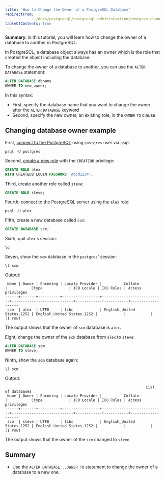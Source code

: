 ```yaml
---
title: 'How to Change the Owner of a PostgreSQL Database'
redirectFrom: 
            - /docs/postgresql/postgresql-administration/postgres-change-database-owner
tableOfContents: true
---
```


**Summary**: in this tutorial, you will learn how to change the owner of a database to another in PostgreSQL.

In PostgreSQL, a database object always has an owner which is the role that created the object including the database.

To change the owner of a database to another, you can use the `ALTER` `DATABASE` statement:

```sql
ALTER DATABASE dbname
OWNER TO new_owner;
```

In this syntax:

- First, specify the database name that you want to change the owner after the `ALTER` `DATABASE` keyword
- Second, specify the new owner, an existing role, in the `OWNER` `TO` clause.

## Changing database owner example

First, [connect to the PostgreSQL](/docs/postgresql/postgresql-getting-started/connect-to-postgresql-database) using `postgres` user via `psql`:

```
psql -U postgres
```

Second, [create a new role](/docs/postgresql/postgresql-administration/postgresql-roles) with the `CREATEDB` privilege:

```sql
CREATE ROLE alex
WITH CREATEDB LOGIN PASSWORD 'Abcd1234';
```

Third, create another role called `steve`:

```sql
CREATE ROLE steve;
```

Fourth, connect to the PostgreSQL server using the `alex` role:

```
psql -U alex
```

Fifth, create a new database called `scm`:

```sql
CREATE DATABASE scm;
```

Sixth, quit `alex`'s session:

```
\q
```

Seven, show the `scm` database in the `postgres`' session:

```
\l scm
```

Output:

```
 Name | Owner | Encoding | Locale Provider |          Collate           |           Ctype            | ICU Locale | ICU Rules | Access privileges
------+-------+----------+-----------------+----------------------------+----------------------------+------------+-----------+-------------------
 scm  | alex  | UTF8     | libc            | English_United States.1252 | English_United States.1252 |            |           |
(1 row)
```

The output shows that the owner of `scm` database is `alex`.

Eight, change the owner of the `scm` database from `alex` to `steve`:

```sql
ALTER DATABASE scm
OWNER TO steve;
```

Ninth, show the `scm` database again:

```
\l scm
```

Output:

```
                                                                List of databases
 Name | Owner | Encoding | Locale Provider |          Collate           |           Ctype            | ICU Locale | ICU Rules | Access privileges
------+-------+----------+-----------------+----------------------------+----------------------------+------------+-----------+-------------------
 scm  | steve | UTF8     | libc            | English_United States.1252 | English_United States.1252 |            |           |
(1 row)
```

The output shows that the owner of the `scm` changed to `steve`.

## Summary

- Use the `ALTER DATABASE...OWNER TO` statement to change the owner of a database to a new one.
